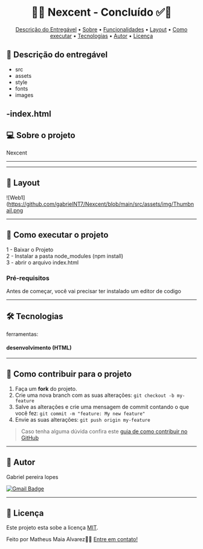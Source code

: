 <h1 align="center"> 
	  🚀✅ Nexcent - Concluído ✅🚀
</h1>



<!-- MODELO MENU DE NAVEGAÇÃO -->
<p align="center">
 <a href="#-Descrição-do-entregável">Descrição do Entregável</a> •
 <a href="#-sobre-o-projeto">Sobre</a> •
 <a href="#-funcionalidades">Funcionalidades</a> •
 <a href="#-layout">Layout</a> • 
 <a href="#-como-executar-o-projeto">Como executar</a> • 
 <a href="#-tecnologias">Tecnologias</a> • 
 <a href="#-autor">Autor</a> • 
 <a href="#user-content--licença">Licença</a>
</p>


<!-- MODELO DE DESCRIÇÃO -->
## 📄 Descrição do entregável

- src
 - assets
 - style
 - fonts
 - images

-index.html
---


<!-- MODELO DESCRIÇÃO SOBRE O PROJETO: -->
## 💻 Sobre o projeto

<!-- EXPLICA O MOTIVO DO PROJETO -->
Nexcent 

<!-- LINHA DE DIVISÃO: -->
---


---

<!-- ---------------------------------------------------------------------- -->

<!-- EXEMPLO DE LAYOUT: -->
## 🎨 Layout

![Web1](https://github.com/gabrielNT7/Nexcent/blob/main/src/assets/img/Thumbnail.png

---

<!-- ---------------------------------------------------------------------- -->

<!-- MODELO DE COMO EXECUTAR O PROJETO -->
## 🚀 Como executar o projeto

1 - Baixar o Projeto <br>
2 - Instalar a pasta node_modules (npm install)<br>
3 - abrir o arquivo index.html



<!-- MODELO DE PRÉ REQUISITOS -->
### Pré-requisitos

Antes de começar, você vai precisar ter instalado um editor de codigo


---

<!-- ---------------------------------------------------------------------- -->

<!-- MODELO DE TECNOLOGIAS -->
## 🛠 Tecnologias

ferramentas:
#### desenvolvimento (HTML)

---

<!-- ---------------------------------------------------------------------- -->

<!-- MODELO DE COMO CONTRIBUIR PARA O PROJETO -->
## 💪 Como contribuir para o projeto

1. Faça um **fork** do projeto.
2. Crie uma nova branch com as suas alterações: `git checkout -b my-feature`
3. Salve as alterações e crie uma mensagem de commit contando o que você fez: `git commit -m "feature: My new feature"`
4. Envie as suas alterações: `git push origin my-feature`
> Caso tenha alguma dúvida confira este [guia de como contribuir no GitHub](./CONTRIBUTING.md)

---

<!-- ---------------------------------------------------------------------- -->

<!-- MODELO DE AUTOR-->
## 🦸 Autor

Gabriel pereira lopes
 <br />
 
[![Gmail Badge](https://img.shields.io/badge/-mthalvarez2005@gmail.com-c14438?style=flat-square&logo=Gmail&logoColor=white&link=mailto:mthalvarez2005@gmail.com)](mailto:mthalvarez2005@gmail.com)

---

<!-- ---------------------------------------------------------------------- -->

<!-- MODELO DE LICENÇA -->
## 📝 Licença

Este projeto esta sobe a licença [MIT](./LICENSE).

Feito por Matheus Maia Alvarez👋🏽 [Entre em contato!](https://br.linkedin.com/in/matheus-maia-alvarez-)

